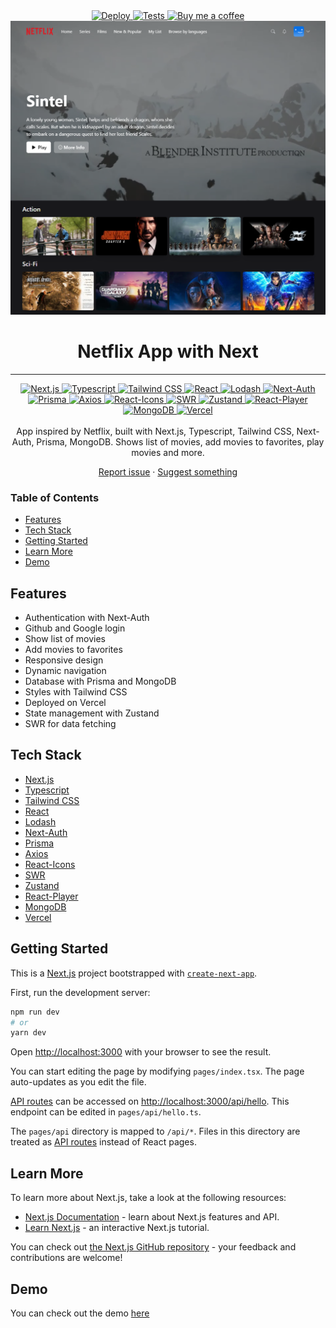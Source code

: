 <div align='center'>
  <a href='/'>
    <img
      src='https://img.shields.io/badge/Deploy-Active-success?style=for-the-badge&logoColor=white'
      alt='Deploy'
    />
  </a>
  <a href='/'>
    <img
      src='https://img.shields.io/badge/Test-Passed-success?style=for-the-badge&color=green'
      alt='Tests'
    />
  </a>
  <a href='https://www.buymeacoffee.com/wrujel'>
    <img
      src='https://img.shields.io/badge/Buy%20me%20a%20coffee-FF813F?style=for-the-badge&logo=buy-me-a-coffee'
      alt='Buy me a coffee'
    /> 
  </a>
  
  <a href='/'>
    <img
      src='/public/images/screenshot.png'
      alt='Screenshot of the app'
    />
  </a>
</div>

<div align='center'>
  <h1>Netflix App with Next</h1>
</div>

---

<div align='center'>
  <a href='http://nextjs.org'>
    <img
      src='https://img.shields.io/badge/Next.js-black?style=for-the-badge&logo=next.js'
      alt='Next.js'
    />
  </a>
  <a href='https://www.typescriptlang.org/'>
    <img
      src='https://img.shields.io/badge/Typescript-007ACC?style=for-the-badge&logo=typescript&logoColor=white&color=blue'
      alt='Typescript'
    />
  </a>
  <a href='https://tailwindcss.com/'>
    <img
      src='https://img.shields.io/badge/Tailwind%20CSS-38B2AC?style=for-the-badge&logo=tailwind-css&logoColor=white'
      alt='Tailwind CSS'
    />
  </a>
  <a href='https://reactjs.org/'>
    <img
      src='https://img.shields.io/badge/React-61DAFB?style=for-the-badge&logo=react&logoColor=white'
      alt='React'
    />
  </a>
  <a href='https://lodash.com/'>
    <img
      src='https://img.shields.io/badge/Lodash-gray?style=for-the-badge&logo=lodash'
      alt='Lodash'
    />
  </a>
  <a href='https://next-auth.js.org/'>
    <img
      src='https://img.shields.io/badge/Next--Auth-black?style=for-the-badge&logo=next.js'
      alt='Next-Auth'
    />
  </a>
  <a href='https://www.prisma.io/'>
    <img
      src='https://img.shields.io/badge/Prisma-2D3748?style=for-the-badge&logo=prisma&logoColor=white'
      alt='Prisma'
    />
  </a>
  <a href='https://axios-http.com/'>
    <img
      src='https://img.shields.io/badge/Axios-56A7F7?style=for-the-badge&logo=axios&logoColor=white'
      alt='Axios'
    /> 
  </a>
  <a href='https://react-icons.github.io/react-icons/'>
    <img
      src='https://img.shields.io/badge/React--Icons-61DAFB?style=for-the-badge&logo=react&logoColor=white'
      alt='React-Icons'
    />
  </a>
  <a href='https://swr.vercel.app/'>
    <img
      src='https://img.shields.io/badge/SWR-black?style=for-the-badge&logo=next.js'
      alt='SWR'
    />
  </a>
  <a href='https://zustand.surge.sh/'>
    <img
      src='https://img.shields.io/badge/Zustand-gray?style=for-the-badge&logo=npm'
      alt='Zustand'
    />
  </a>
  <a href='https://www.npmjs.com/package/react-player'>
    <img
      src='https://img.shields.io/badge/React--Player-gray?style=for-the-badge&logo=npm'
      alt='React-Player'
    />
  </a>
  <a href='https://www.mongodb.com/'>
    <img
      src='https://img.shields.io/badge/MongoDB-47A248?style=for-the-badge&logo=mongodb&logoColor=white'
      alt='MongoDB'
    />
  </a>
  <a href='https://vercel.com/'>
    <img
      src='https://img.shields.io/badge/Vercel-000000?style=for-the-badge&logo=vercel&logoColor=white'
      alt='Vercel'
    />
  </a>
</div>
<br/>
<div align='center'>
  App inspired by Netflix, built with Next.js, Typescript, Tailwind CSS, Next-Auth, Prisma, MongoDB. Shows list of movies, add movies to favorites, play movies and more.

  [Report issue](/issues) · [Suggest something](/issues)
</div>

### Table of Contents
- [Features](#features)
- [Tech Stack](#tech-stack)
- [Getting Started](#getting-started)
- [Learn More](#learn-more)
- [Demo](#demo)

## Features
- Authentication with Next-Auth
- Github and Google login
- Show list of movies
- Add movies to favorites
- Responsive design
- Dynamic navigation
- Database with Prisma and MongoDB
- Styles with Tailwind CSS
- Deployed on Vercel
- State management with Zustand
- SWR for data fetching

## Tech Stack
- [Next.js](https://nextjs.org/)
- [Typescript](https://www.typescriptlang.org/)
- [Tailwind CSS](https://tailwindcss.com/)
- [React](https://reactjs.org/)
- [Lodash](https://lodash.com/)
- [Next-Auth](https://next-auth.js.org/)
- [Prisma](https://www.prisma.io/)
- [Axios](https://axios-http.com/)
- [React-Icons](https://react-icons.github.io/react-icons/)
- [SWR](https://swr.vercel.app/)
- [Zustand](https://zustand.surge.sh/)
- [React-Player](https://www.npmjs.com/package/react-player)
- [MongoDB](https://www.mongodb.com/)
- [Vercel](https://vercel.com/)

## Getting Started
This is a [Next.js](https://nextjs.org/) project bootstrapped with [`create-next-app`](https://github.com/vercel/next.js/tree/canary/packages/create-next-app).

First, run the development server:

```bash
npm run dev
# or
yarn dev
```

Open [http://localhost:3000](http://localhost:3000) with your browser to see the result.

You can start editing the page by modifying `pages/index.tsx`. The page auto-updates as you edit the file.

[API routes](https://nextjs.org/docs/api-routes/introduction) can be accessed on [http://localhost:3000/api/hello](http://localhost:3000/api/hello). This endpoint can be edited in `pages/api/hello.ts`.

The `pages/api` directory is mapped to `/api/*`. Files in this directory are treated as [API routes](https://nextjs.org/docs/api-routes/introduction) instead of React pages.

## Learn More

To learn more about Next.js, take a look at the following resources:

- [Next.js Documentation](https://nextjs.org/docs) - learn about Next.js features and API.
- [Learn Next.js](https://nextjs.org/learn) - an interactive Next.js tutorial.

You can check out [the Next.js GitHub repository](https://github.com/vercel/next.js/) - your feedback and contributions are welcome!

## Demo
You can check out the demo [here](https://movies-app-wrujel.vercel.app/)
